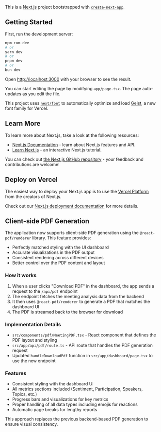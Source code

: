 This is a [Next.js](https://nextjs.org) project bootstrapped with [`create-next-app`](https://nextjs.org/docs/app/api-reference/cli/create-next-app).

## Getting Started

First, run the development server:

```bash
npm run dev
# or
yarn dev
# or
pnpm dev
# or
bun dev
```

Open [http://localhost:3000](http://localhost:3000) with your browser to see the result.

You can start editing the page by modifying `app/page.tsx`. The page auto-updates as you edit the file.

This project uses [`next/font`](https://nextjs.org/docs/app/building-your-application/optimizing/fonts) to automatically optimize and load [Geist](https://vercel.com/font), a new font family for Vercel.

## Learn More

To learn more about Next.js, take a look at the following resources:

- [Next.js Documentation](https://nextjs.org/docs) - learn about Next.js features and API.
- [Learn Next.js](https://nextjs.org/learn) - an interactive Next.js tutorial.

You can check out [the Next.js GitHub repository](https://github.com/vercel/next.js) - your feedback and contributions are welcome!

## Deploy on Vercel

The easiest way to deploy your Next.js app is to use the [Vercel Platform](https://vercel.com/new?utm_medium=default-template&filter=next.js&utm_source=create-next-app&utm_campaign=create-next-app-readme) from the creators of Next.js.

Check out our [Next.js deployment documentation](https://nextjs.org/docs/app/building-your-application/deploying) for more details.

## Client-side PDF Generation

The application now supports client-side PDF generation using the `@react-pdf/renderer` library. This feature provides:

- Perfectly matched styling with the UI dashboard
- Accurate visualizations in the PDF output
- Consistent rendering across different devices
- Better control over the PDF content and layout

### How it works

1. When a user clicks "Download PDF" in the dashboard, the app sends a request to the `/api/pdf` endpoint
2. The endpoint fetches the meeting analysis data from the backend
3. It then uses `@react-pdf/renderer` to generate a PDF that matches the dashboard UI
4. The PDF is streamed back to the browser for download

### Implementation Details

- `src/components/pdf/MeetingPDF.tsx` - React component that defines the PDF layout and styling
- `src/app/api/pdf/route.ts` - API route that handles the PDF generation request
- Updated `handleDownloadPdf` function in `src/app/dashboard/page.tsx` to use the new endpoint

### Features

- Consistent styling with the dashboard UI
- All metrics sections included (Sentiment, Participation, Speakers, Topics, etc.)
- Progress bars and visualizations for key metrics
- Proper handling of all data types including emojis for reactions
- Automatic page breaks for lengthy reports

This approach replaces the previous backend-based PDF generation to ensure visual consistency.
